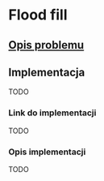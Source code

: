 # Flood fill

## [Opis problemu](../../../../algorithms/graphs/flood-fill.md)


## Implementacja

TODO

### Link do implementacji

TODO

### Opis implementacji

TODO
